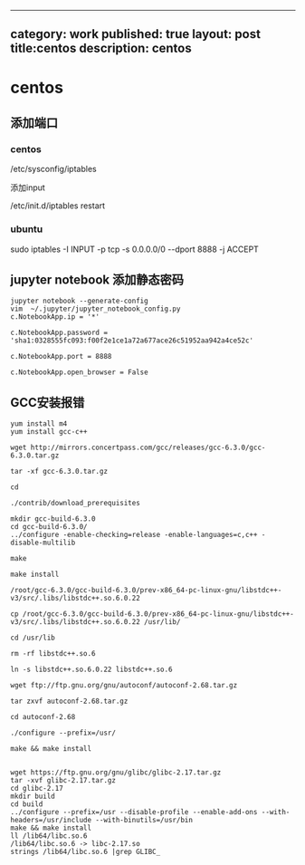 

---
category: work
published: true
layout: post
title:centos
description: centos
---


# centos 



## 添加端口

### centos

/etc/sysconfig/iptables

添加input

/etc/init.d/iptables restart

### ubuntu

sudo iptables -I INPUT -p tcp -s 0.0.0.0/0 --dport 8888 -j ACCEPT

## jupyter notebook 添加静态密码

```
jupyter notebook --generate-config
vim  ~/.jupyter/jupyter_notebook_config.py
c.NotebookApp.ip = '*'

c.NotebookApp.password = 'sha1:0328555fc093:f00f2e1ce1a72a677ace26c51952aa942a4ce52c'

c.NotebookApp.port = 8888

c.NotebookApp.open_browser = False

```





## GCC安装报错

```shell
yum install m4
yum install gcc-c++

wget http://mirrors.concertpass.com/gcc/releases/gcc-6.3.0/gcc-6.3.0.tar.gz

tar -xf gcc-6.3.0.tar.gz

cd

./contrib/download_prerequisites

mkdir gcc-build-6.3.0
cd gcc-build-6.3.0/
../configure -enable-checking=release -enable-languages=c,c++ -disable-multilib

make

make install

```



```shell
/root/gcc-6.3.0/gcc-build-6.3.0/prev-x86_64-pc-linux-gnu/libstdc++-v3/src/.libs/libstdc++.so.6.0.22

cp /root/gcc-6.3.0/gcc-build-6.3.0/prev-x86_64-pc-linux-gnu/libstdc++-v3/src/.libs/libstdc++.so.6.0.22 /usr/lib/

cd /usr/lib

rm -rf libstdc++.so.6

ln -s libstdc++.so.6.0.22 libstdc++.so.6
```





```shell
wget ftp://ftp.gnu.org/gnu/autoconf/autoconf-2.68.tar.gz

tar zxvf autoconf-2.68.tar.gz

cd autoconf-2.68

./configure --prefix=/usr/

make && make install


wget https://ftp.gnu.org/gnu/glibc/glibc-2.17.tar.gz
tar -xvf glibc-2.17.tar.gz
cd glibc-2.17
mkdir build
cd build
../configure --prefix=/usr --disable-profile --enable-add-ons --with-headers=/usr/include --with-binutils=/usr/bin
make && make install
ll /lib64/libc.so.6
/lib64/libc.so.6 -> libc-2.17.so
strings /lib64/libc.so.6 |grep GLIBC_

```

